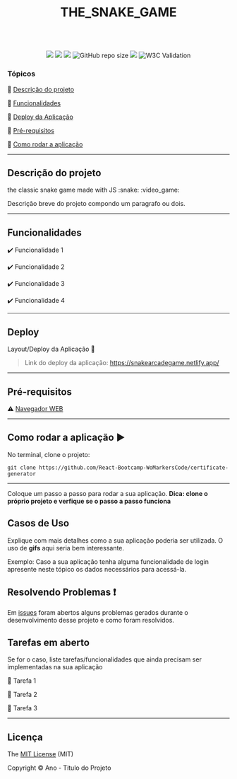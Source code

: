 <div align="center">
    <h1>THE_SNAKE_GAME<h1>
</div>
<br>
<p align="center">
  <img src="https://img.shields.io/static/v1?label=react&message=framework&color=blue&style=for-the-badge&logo=REACT"/>
  <img src="https://img.shields.io/static/v1?label=Netlify&message=deploy&color=blue&style=for-the-badge&logo=netlify"/>
  <img src="http://img.shields.io/static/v1?label=License&message=MIT&color=green&style=for-the-badge"/>
   <img alt="GitHub repo size" src="https://img.shields.io/github/repo-size/gknpp23/the_snake_game?style=for-the-badge">
  <img src="http://img.shields.io/static/v1?label=STATUS&message=CONCLUIDO&color=GREEN&style=for-the-badge"/>
 <img alt="W3C Validation" src="https://img.shields.io/w3c-validation/html?style=for-the-badge&targetUrl=https%3A%2F%2Fabout.validator.nu%2F">
</p>

<h3>Tópicos</h3> 

:small_blue_diamond: [Descrição do projeto](#descrição-do-projeto)

:small_blue_diamond: [Funcionalidades](#funcionalidades)

:small_blue_diamond: [Deploy da Aplicação](#deploy)

:small_blue_diamond: [Pré-requisitos](#pré-requisitos)

:small_blue_diamond: [Como rodar a aplicação](#como-rodar-a-aplicação-arrow_forward)

<hr>

## Descrição do projeto 
<div align="justify">
  the classic snake game made with JS
  :snake:
  :video_game:  
</div>
<p align="justify">
  Descrição breve do projeto compondo um paragrafo ou dois. 
</p>

<hr>

## Funcionalidades

:heavy_check_mark: Funcionalidade 1  

:heavy_check_mark: Funcionalidade 2  

:heavy_check_mark: Funcionalidade 3  

:heavy_check_mark: Funcionalidade 4

<hr>

## Deploy
Layout/Deploy da Aplicação :dash:

> Link do deploy da aplicação: https://snakearcadegame.netlify.app/

<hr>

## Pré-requisitos

:warning: [Navegador WEB](https://www.google.com/intl/pt-BR/chrome/)

<hr>

## Como rodar a aplicação :arrow_forward:

No terminal, clone o projeto: 

```
git clone https://github.com/React-Bootcamp-WoMarkersCode/certificate-generator
```
<hr> 

Coloque um passo a passo para rodar a sua aplicação. **Dica: clone o próprio projeto e verfique se o passo a passo funciona**

## Casos de Uso

Explique com mais detalhes como a sua aplicação poderia ser utilizada. O uso de **gifs** aqui seria bem interessante. 

Exemplo: Caso a sua aplicação tenha alguma funcionalidade de login apresente neste tópico os dados necessários para acessá-la.

## Resolvendo Problemas :exclamation:

Em [issues]() foram abertos alguns problemas gerados durante o desenvolvimento desse projeto e como foram resolvidos. 

## Tarefas em aberto

Se for o caso, liste tarefas/funcionalidades que ainda precisam ser implementadas na sua aplicação

:memo: Tarefa 1 

:memo: Tarefa 2 

:memo: Tarefa 3 

<hr>

## Licença 

The [MIT License]() (MIT)

Copyright :copyright: Ano - Titulo do Projeto
